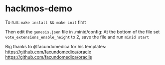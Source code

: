 # hackmos-demo

To run: `make install && make init` first

Then edit the `genesis.json` file in .minid/config: At the bottom of the file set `vote_extensions_enable_height` to 2, save the file and run `minid start`

Big thanks to @facundomedica for his templates:
https://github.com/facundomedica/oracle
https://github.com/facundomedica/oraclis
